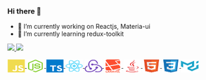 ### Hi there 👋


- 🔭 I’m currently working on Reactjs, Materia-ui
- 🌱 I’m currently learning redux-toolkit

 <div>
  <a href="https://github.com/leorodrigues10">
  <img height="180em" src="https://github-readme-stats.vercel.app/api?username=leorodrigues10&show_icons=true&theme=radical&include_all_commits=true&count_private=true"/>
 
  <img height="180em" src="https://github-readme-stats.vercel.app/api/top-langs/?username=leorodrigues10&layout=compact&langs_count=7&theme=blue-green"/>
</div>
  
  <div style="display: inline_block"><br>

  <img align="center" alt="Rafa-Js" height="30" width="40" src="https://raw.githubusercontent.com/devicons/devicon/master/icons/javascript/javascript-plain.svg">
     <img align="center" alt="Rafa-Ts" height="30" width="40" src="https://github.com/devicons/devicon/blob/master/icons/nodejs/nodejs-plain.svg">
  <img align="center" alt="Rafa-Ts" height="30" width="40" src="https://raw.githubusercontent.com/devicons/devicon/master/icons/typescript/typescript-plain.svg">
     <img align="center" alt="Rafa-React" height="30" width="40" src="https://raw.githubusercontent.com/devicons/devicon/master/icons/react/react-original.svg">
   <img align="center" alt="Rafa-Ts" height="30" width="40" src="https://github.com/devicons/devicon/blob/master/icons/redux/redux-original.svg">
  <img align="center" alt="Rafa-React" height="30" width="40" src="https://github.com/devicons/devicon/blob/master/icons/laravel/laravel-plain-wordmark.svg">
    <img align="center" alt="Rafa-React" height="30" width="40" src="https://github.com/devicons/devicon/blob/master/icons/java/java-plain.svg">
  <img align="center" alt="Rafa-HTML" height="30" width="40" src="https://raw.githubusercontent.com/devicons/devicon/master/icons/html5/html5-original.svg">
  <img align="center" alt="Rafa-CSS" height="30" width="40" src="https://raw.githubusercontent.com/devicons/devicon/master/icons/css3/css3-original.svg">
   <img align="center" alt="Rafa-CSS" height="30" width="40" src="https://github.com/devicons/devicon/blob/master/icons/materialui/materialui-plain.svg">
</div>
